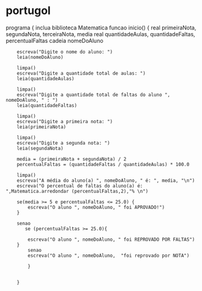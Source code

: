 # portugol

programa {
	inclua biblioteca Matematica 
	funcao inicio() {
		real primeiraNota, segundaNota, terceiraNota, media
		real quantidadeAulas, quantidadeFaltas, percentualFaltas
		cadeia nomeDoAluno

		escreva("Digite o nome do aluno: ")
		leia(nomeDoAluno)
		
		limpa()
		escreva("Digite a quantidade total de aulas: ")
		leia(quantidadeAulas)

		limpa()
		escreva("Digite a quantidade total de faltas do aluno ", nomeDoAluno, " : ")
		leia(quantidadeFaltas)

		limpa()
		escreva("Digite a primeira nota: ")
		leia(primeiraNota)

		limpa()
		escreva("Digite a segunda nota: ")
		leia(segundaNota)

		media = (primeiraNota + segundaNota) / 2
		percentualFaltas = (quantidadeFaltas / quantidadeAulas) * 100.0

		limpa()
		escreva("A média do aluno(a) ", nomeDoAluno, " é: ", media, "\n")
		escreva("O percentual de faltas do aluno(a) é: ",Matematica.arredondar (percentualFaltas,2),"% \n")

		se(media >= 5 e percentualFaltas <= 25.0) {
			escreva("O aluno ", nomeDoAluno, " foi APROVADO!")
		}
		
		senao 
		   se (percentualFaltas >= 25.0){
			
			escreva("O aluno ", nomeDoAluno, " foi REPROVADO POR FALTAS")
		}
			senao 
			escreva("O aluno ", nomeDoAluno,  "foi reprovado por NOTA")

			}
		
			
		}
